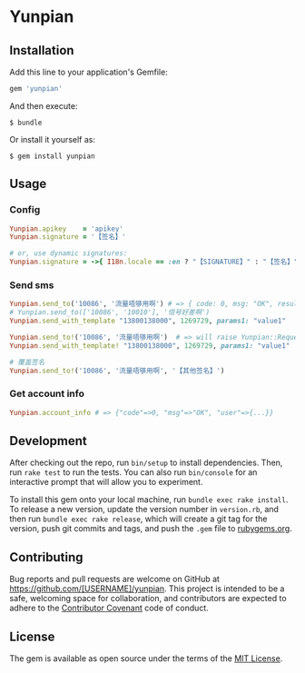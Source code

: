 # Yunpian

## Installation

Add this line to your application's Gemfile:

```ruby
gem 'yunpian'
```

And then execute:

    $ bundle

Or install it yourself as:

    $ gem install yunpian

## Usage

### Config

```ruby
Yunpian.apikey    = 'apikey'
Yunpian.signature = '【签名】'

# or, use dynamic signatures:
Yunpian.signature = ->{ I18n.locale == :en ? "【SIGNATURE】" : "【签名】" }
```

### Send sms

```ruby
Yunpian.send_to('10086', '流量唔够用啊') # => { code: 0, msg: "OK", result: {...} }
# Yunpian.send_to(['10086', '10010'], '信号好差啊')
Yunpian.send_with_template "13800138000", 1269729, params1: "value1"

Yunpian.send_to!('10086', '流量唔够用啊')  # => will raise Yunpian::RequestException
Yunpian.send_with_template! "13800138000", 1269729, params1: "value1"

# 覆盖签名
Yunpian.send_to!('10086', '流量唔够用啊', '【其他签名】')
```

### Get account info
```ruby
Yunpian.account_info # => {"code"=>0, "msg"=>"OK", "user"=>{...}}
```


## Development

After checking out the repo, run `bin/setup` to install dependencies. Then, run `rake test` to run the tests. You can also run `bin/console` for an interactive prompt that will allow you to experiment.

To install this gem onto your local machine, run `bundle exec rake install`. To release a new version, update the version number in `version.rb`, and then run `bundle exec rake release`, which will create a git tag for the version, push git commits and tags, and push the `.gem` file to [rubygems.org](https://rubygems.org).

## Contributing

Bug reports and pull requests are welcome on GitHub at https://github.com/[USERNAME]/yunpian. This project is intended to be a safe, welcoming space for collaboration, and contributors are expected to adhere to the [Contributor Covenant](contributor-covenant.org) code of conduct.


## License

The gem is available as open source under the terms of the [MIT License](http://opensource.org/licenses/MIT).

